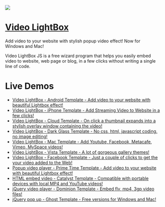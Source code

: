 <a href="http://videolightbox.com/">
  <img src="http://videolightbox.com/img/help_add.png">
</a> 

# [Video LightBox](http://videolightbox.com/) 

Add video to your website with stylish popup video effect! Now for Windows and Mac! 

Video LightBox JS is a free wizard program that helps you easily embed video to website, web page or blog, in a few clicks without writing a single line of code.

# Live Demos

*    [Video LightBox - Android Template - Add video to your website with beautiful Lightbox effect!](http://videolightbox.com/android-template.html)
*    [Video LightBox - iPhone Template - Add Streaming Video to Website in a few clicks!](http://videolightbox.com/iphone-template.html)
*    [Video LightBox - Cloud Template - On click a thumbnail expands into a stylish overlay window containing the video!](http://videolightbox.com/cloud-template.html)
*    [Video LightBox - Dark Glass Template - No css, html, javascript coding, no image editing!](http://videolightbox.com/dark-glass-template.html)
*    [Video LightBox - Mac Template - Add Youtube, Facebook, Metacafe, Vimeo, MySpace videos!](http://videolightbox.com/mac-template.html)
*    [Video LightBox - Vista Template - A lot of gorgeous gallery themes!](http://videolightbox.com/vista-template.html)
*    [Video LightBox - Facebook Template - Just a couple of clicks to get the your video added to the Web!](http://videolightbox.com/facebook-template.html)
*    [Popup video player - Prime Time Template - Add video to your website with beautiful Lightbox effect!](http://videolightbox.com/prime-time-template.html)
*    [HTML embed video - Catalyst Template - Compatible with portable devices with local MP4 and YouTube videos!](http://videolightbox.com/catalyst-template.html)
*    [jQuery video player - Dominion Template - Embed flv, mp4, 3gp video files!](http://videolightbox.com/dominion-template.html)
*    [jQuery pop up - Ghost Template - Free versions for Windows and Mac!](http://videolightbox.com/ghost-template.html)
